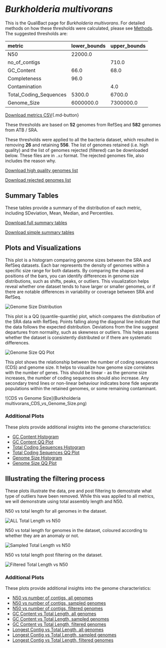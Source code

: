# *Burkholderia multivorans*

This is the QualiBact page for *Burkholderia multivorans*. For detailed methods on how these thresholds were calculated, please see [Methods](../../methods.md).
The suggested thresholds are: 

| metric                 | lower_bounds   | upper_bounds   |
|:-----------------------|:---------------|:---------------|
| N50                    | 22000.0        |                |
| no_of_contigs          |                | 710.0          |
| GC_Content             | 66.0           | 68.0           |
| Completeness           | 96.0           |                |
| Contamination          |                | 4.0            |
| Total_Coding_Sequences | 5300.0         | 6700.0         |
| Genome_Size            | 6000000.0      | 7300000.0      |

[Download metrics CSV](Burkholderia_multivorans_metrics.csv){.md-button}


These thresholds are based on **52** genomes from RefSeq and **582** genomes from ATB / SRA.

These thresholds were applied to all the bacteria dataset, which resulted in removing **26** and retaining **556**.
The list of genomes retained (i.e. high quality) and the list of genomes rejected (filtered) can be downloaded below. These files are in `.xz` format. The rejected genomes file, also includes the reason why.

[Download high quality genomes list](Burkholderia_multivorans_high_quality_genomes.csv.xz)


[Download rejected genomes list](Burkholderia_multivorans_filtered_out_genomes.csv.xz)



## Summary Tables
These tables provide a summary of the distribution of each metric, including SDeviation, Mean, Median, and Percentiles.

[Download full summary tables](summary.csv)

[Download simple summary tables](selected_summary.csv)

## Plots and Visualizations

This plot is a histogram comparing genome sizes between the SRA and RefSeq datasets. Each bar represents the density of genomes within a specific size range for both datasets. By comparing the shapes and positions of the bars, you can identify differences in genome size distributions, such as shifts, peaks, or outliers. This visualization helps reveal whether one dataset tends to have larger or smaller genomes, or if there are notable differences in variability or coverage between SRA and RefSeq.

![Genome Size Distribution](Genome_Size_refseq_histogram_kde.png)

This plot is a QQ (quantile-quantile) plot, which compares the distribution of the SRA data with RefSeq. Points falling along the diagonal line indicate that the data follows the expected distribution. Deviations from the line suggest departures from normality, such as skewness or outliers. This helps assess whether the dataset is consistently distributed or if there are systematic differences.

![Genome Size QQ Plot](Genome_Size_refseq_qqplot.png)

This plot shows the relationship between the number of coding sequences (CDS) and genome size. It helps to visualize how genome size correlates with the number of genes. This should be linear - as the genome size increases, the number of coding sequences should also increase. Any secondary trend lines or non-linear behaviour indicates bone fide seperate populations within the retained genomes, or some remaining contaminant. 

![CDS vs Genome Size](Burkholderia multivorans_CDS_vs_Genome_Size.png)

### Additional Plots

These plots provide additional insights into the genome characteristics:

- [GC Content Histogram](GC_Content_refseq_histogram_kde.png)
- [GC Content QQ Plot](GC_Content_refseq_qqplot.png)
- [Total Coding Sequences Histogram](Total_Coding_Sequences_refseq_histogram_kde.png)
- [Total Coding Sequences QQ Plot](Total_Coding_Sequences_refseq_qqplot.png)
- [Genome Size Histogram](Genome_Size_refseq_histogram_kde.png)
- [Genome Size QQ Plot](Genome_Size_refseq_qqplot.png)
## Illustrating the filtering process
These plots illustrate the data, pre and post filtering to demostrate what type of outliers have been removed. While this was applied to all metrics, we will demonstrate using total assembly length and N50.

N50 vs total length for all genomes in the dataset.

![ALL Total Length vs N50](Burkholderia_multivorans_all_total_length_N50.png)

N50 vs total length for genomes in the dataset, coloured according to whether they are an anomaly or not.

![Sampled Total Length vs N50](Burkholderia_multivorans_sample_total_length_N50.png)

N50 vs total length post filtering on the dataset.

![Filtered Total Length vs N50](Burkholderia_multivorans_filt_total_length_N50.png)

### Additional Plots

These plots provide additional insights into the genome characteristics:

- [N50 vs number of contigs, all genomes](Burkholderia_multivorans_all_N50_number.png)
- [N50 vs number of contigs, sampled genomes](Burkholderia_multivorans_sample_N50_number.png)
- [N50 vs number of contigs, filtered genomes](Burkholderia_multivorans_filt_N50_number.png)
- [GC Content vs Total Length, all genomes](Burkholderia_multivorans_all_total_length_GC_Content.png)
- [GC Content vs Total Length, sampled genomes](Burkholderia_multivorans_sample_total_length_GC_Content.png)
- [GC Content vs Total Length, filtered genomes](Burkholderia_multivorans_filt_total_length_GC_Content.png)
- [Longest Contig vs Total Length, all genomes](Burkholderia_multivorans_all_total_length_longest.png)
- [Longest Contig vs Total Length, sampled genomes](Burkholderia_multivorans_sample_total_length_longest.png)
- [Longest Contig vs Total Length, filtered genomes](Burkholderia_multivorans_filt_total_length_longest.png)

